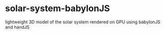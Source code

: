 # solar-system-babylonJS
lightweight 3D model of the solar system rendered on GPU using babylonJS and handJS
